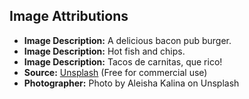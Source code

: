 ## Image Attributions

* **Image Description:** A delicious bacon pub burger.
* **Image Description:** Hot fish and chips.
* **Image Description:** Tacos de carnitas, que rico!
* **Source:** [Unsplash](https://unsplash.com/@aleishakalinaphoto?utm_content=creditCopyText&utm_medium=referral&utm_source=unsplash) (Free for commercial use)
* **Photographer:**  Photo by Aleisha Kalina on Unsplash 